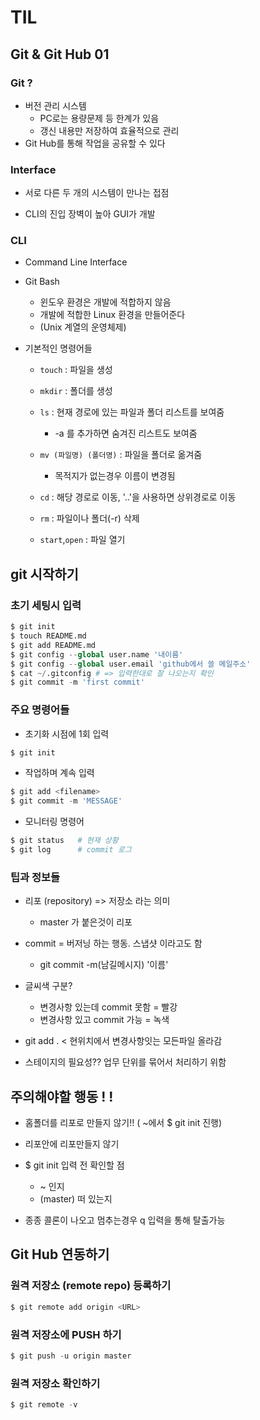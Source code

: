 # TIL

## Git & Git Hub 01

### Git ?

- 버전 관리 시스템
  - PC로는 용량문제 등 한계가 있음
  - 갱신 내용만 저장하여 효율적으로 관리
- Git Hub를 통해 작업을 공유할 수 있다



### Interface



- 서로 다른 두 개의 시스템이 만나는 접점

- CLI의 진입 장벽이 높아 GUI가 개발

  

### CLI



- Command Line Interface

- Git Bash

  - 윈도우 환경은 개발에 적합하지 않음
  - 개발에 적합한 Linux 환경을 만들어준다 
  - (Unix 계열의 운영체제)

- 기본적인 명령어들

  - `touch` : 파일을 생성

  - `mkdir` : 폴더를 생성

  - `ls` : 현재 경로에 있는 파일과 폴더 리스트를 보여줌

    - -a 를 추가하면 숨겨진 리스트도 보여줌

  - `mv (파일명) (폴더명)` : 파일을 폴더로 옮겨줌

    - 목적지가 없는경우 이름이 변경됨

  - `cd` : 해당 경로로 이동, '..'을 사용하면 상위경로로 이동

  - `rm` : 파일이나 폴더(-r) 삭제

  - `start`,`open` : 파일 열기

    


## git 시작하기





### 초기 세팅시 입력

```python
$ git init
$ touch README.md
$ git add README.md
$ git config --global user.name '내이름'
$ git config --global user.email 'github에서 쓸 메일주소'
$ cat ~/.gitconfig # => 입력한대로 잘 나오는지 확인
$ git commit -m 'first commit'
```



### 주요 명령어들



- 초기화 시점에 1회 입력

```python
$ git init
```

- 작업하며 계속 입력

```python
$ git add <filename>
$ git commit -m 'MESSAGE'
```

- 모니터링 명령어

```python
$ git status   # 현재 상황
$ git log      # commit 로그
```



### 팁과 정보들

- 리포 (repository) => 저장소 라는 의미
  - master 가 붙은것이 리포

- commit = 버저닝 하는 행동. 스냅샷 이라고도 함
  - git commit -m(남길메시지) '이름'

- 글씨색 구분?
  - 변경사항 있는데 commit 못함 = 빨강
  - 변경사항 있고 commit 가능 = 녹색

- git add .  < 현위치에서 변경사항잇는 모든파일 올라감

- 스테이지의 필요성?? 업무 단위를 묶어서 처리하기 위함



## 주의해야할 행동 ! !

- 홈폴더를 리포로 만들지 않기!! ( ~에서 $ git init 진행)
- 리포안에 리포만들지 않기

- $ git init 입력 전 확인할 점
  - ~ 인지
  - (master) 떠 있는지

- 종종 콜론이 나오고 멈추는경우 q 입력을 통해 탈출가능



## Git Hub 연동하기



### 원격 저장소 (remote repo) 등록하기

```python
$ git remote add origin <URL>
```

### 원격 저장소에 PUSH 하기

```python
$ git push -u origin master
```

### 원격 저장소 확인하기

```python
$ git remote -v
```



